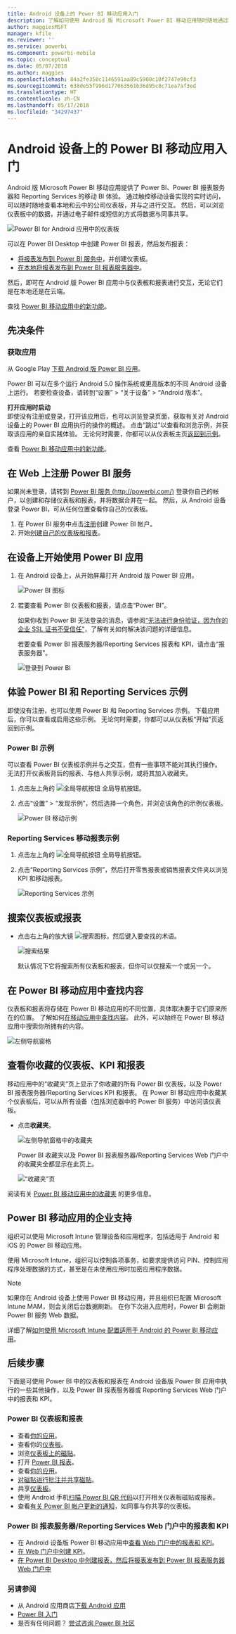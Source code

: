 ```yaml
---
title: Android 设备上的 Power BI 移动应用入门
description: 了解如何使用 Android 版 Microsoft Power BI 移动应用随时随地通过移动设备访问本地和云中的业务信息。
author: maggiesMSFT
manager: kfile
ms.reviewer: ''
ms.service: powerbi
ms.component: powerbi-mobile
ms.topic: conceptual
ms.date: 05/07/2018
ms.author: maggies
ms.openlocfilehash: 84a2fe350c1146591aa89c5900c10f2747e90cf3
ms.sourcegitcommit: 638de55f996d177063561b36d95c8c71ea7af3ed
ms.translationtype: HT
ms.contentlocale: zh-CN
ms.lasthandoff: 05/17/2018
ms.locfileid: "34297437"
---
```

# <a name="get-started-with-the-power-bi-mobile-app-on-android-devices"></a>Android 设备上的 Power BI 移动应用入门
Android 版 Microsoft Power BI 移动应用提供了 Power BI、Power BI 报表服务器和 Reporting Services 的移动 BI 体验。 通过触控移动设备实现的实时访问，可以随时随地查看本地和云中的公司仪表板，并与之进行交互。 然后，可以浏览仪表板中的数据，并通过电子邮件或短信的方式将数据与同事共享。 

![Power BI for Android 应用中的仪表板](media/mobile-android-app-get-started/power-bi-android-dashboard-optimized-090117.png)

可以在 Power BI Desktop 中创建 Power BI 报表，然后发布报表：

* [将报表发布到 Power BI 服务中](service-get-started.md)，并创建仪表板。
* [在本地将报表发布到 Power BI 报表服务器中](report-server/quickstart-create-powerbi-report.md)。

然后，即可在 Android 版 Power BI 应用中与仪表板和报表进行交互，无论它们是在本地还是在云端。

查找 [Power BI 移动应用中的新功能](mobile-whats-new-in-the-mobile-apps.md)。

## <a name="prerequisites"></a>先决条件

### <a name="get-the-app"></a>获取应用

从 Google Play [下载 Android 版 Power BI 应用](http://go.microsoft.com/fwlink/?LinkID=544867)。
  
Power BI 可以在多个运行 Android 5.0 操作系统或更高版本的不同 Android 设备上运行。 若要检查设备，请转到“设置” > “关于设备” > “Android 版本”。 

**打开应用时启动**    
即使没有注册或登录，打开该应用后，也可以浏览登录页面，获取有关对 Android 设备上的 Power BI 应用执行的操作的概述。 点击“跳过”以查看和浏览示例，并获取该应用的亲自实践体验。 无论何时需要，你都可以从仪表板主页[返回到示例](mobile-android-app-get-started.md#try-the-power-bi-and-reporting-services-samples)。

查看 [Power Bi 移动应用中的新功能](mobile-whats-new-in-the-mobile-apps.md)。

## <a name="sign-up-for-the-power-bi-service-on-the-web"></a>在 Web 上注册 Power BI 服务
如果尚未登录，请转到 [Power BI 服务 (http://powerbi.com/)](http://powerbi.com/) 登录你自己的帐户，以创建和存储仪表板和报表，并将数据合并在一起。 然后，从 Android 设备登录 Power BI，可从任何位置查看你自己的仪表板。

1. 在 Power BI 服务中点击[注册](http://go.microsoft.com/fwlink/?LinkID=513879)创建 Power BI 帐户。
2. 开始[创建自己的仪表板和报表](service-get-started.md)。

## <a name="get-started-with-the-power-bi-app-on-your-device"></a>在设备上开始使用 Power BI 应用
1. 在 Android 设备上，从开始屏幕打开 Android 版 Power BI 应用。
   
   ![Power BI 图标](media/mobile-android-app-get-started/power-bi-logo-android.png)
2. 若要查看 Power BI 仪表板和报表，请点击“Power BI”。  
   
   如果你收到 Power BI 无法登录的消息，请参阅[“无法进行身份验证，因为你的企业 SSL 证书不受信任”](mobile-android-app-error-corporate-ssl-account-is-untrusted.md)，了解有关如何解决该问题的详细信息。

   若要查看 Power BI 报表服务器/Reporting Services 报表和 KPI，请点击“报表服务器”。
   
   ![登录到 Power BI](media/mobile-android-app-get-started/power-bi-connect-to-login.png)

## <a name="try-the-power-bi-and-reporting-services-samples"></a>体验 Power BI 和 Reporting Services 示例
即使没有注册，也可以使用 Power BI 和 Reporting Services 示例。 下载应用后，你可以查看或启用这些示例。 无论何时需要，你都可以从仪表板“开始”页返回到示例。

### <a name="power-bi-samples"></a>Power BI 示例
可以查看 Power BI 仪表板示例并与之交互，但有一些事项不能对其执行操作。 无法打开仪表板背后的报表、与他人共享示例，或将其加入收藏夹。

1. 点击左上角的 ![全局导航按钮 ](media/mobile-android-app-get-started/power-bi-android-options-icon.png) 全局导航按钮。
2. 点击“设置” > “发现示例”，然后选择一个角色，并浏览该角色的示例仪表板。  
   
   ![Power BI 移动示例](media/mobile-android-app-get-started/power-bi-android-power-bi-samples.png)

### <a name="reporting-services-mobile-report-samples"></a>Reporting Services 移动报表示例
1. 点击左上角的 ![全局导航按钮 ](media/mobile-android-app-get-started/power-bi-android-options-icon.png) 全局导航按钮。
2. 点击“Reporting Services 示例”，然后打开零售报表或销售报表文件夹以浏览 KPI 和移动报表。
   
   ![Reporting Services 示例](media/mobile-android-app-get-started/power-bi-android-reporting-services-samples.png)

## <a name="search-for-a-dashboard-or-report"></a>搜索仪表板或报表
* 点击右上角的放大镜 ![搜索图标](media/mobile-android-app-get-started/power-bi-ipad-search-icon.png)，然后键入要查找的术语。
  
    ![搜索结果](media/mobile-android-app-get-started/power-bi-android-tablet-search.png)
  
    默认情况下它将搜索所有仪表板和报表，但你可以仅搜索一个或另一个。

## <a name="find-your-content-in-the-power-bi-mobile-apps"></a>在 Power BI 移动应用中查找内容
仪表板和报表将存储在 Power BI 移动应用的不同位置，具体取决要于它们原来所在的位置。 了解如何[在移动应用中查找内容](mobile-apps-find-content-mobile-devices.md)。 此外，可以始终在 Power BI 移动应用中搜索你所拥有的内容。 

![左侧导航窗格](media/mobile-android-app-get-started/power-bi-mobile-new-nav-no-numbers.png)

## <a name="view-your-favorite-dashboards-kpis-and-reports"></a>查看你收藏的仪表板、KPI 和报表
移动应用中的“收藏夹”页上显示了你收藏的所有 Power BI 仪表板，以及 Power BI 报表服务器/Reporting Services KPI 和报表。 在 Power BI 移动应用中收藏某个仪表板后，可以从所有设备（包括浏览器中的 Power BI 服务）中访问该仪表板。 

* 点击**收藏夹**。
  
   ![左侧导航窗格中的收藏夹](media/mobile-android-app-get-started/power-bi-android-favorite-left-nav.png)
  
   Power BI 收藏夹以及 Power BI 报表服务器/Reporting Services Web 门户中的收藏夹全都显示在此页上。
  
   ![“收藏夹”页](media/mobile-android-app-get-started/power-bi-android-favorites-callouts.png)

阅读有关 [Power BI 移动应用中的收藏夹](mobile-apps-favorites.md) 的更多信息。

## <a name="enterprise-support-for-the-power-bi-mobile-apps"></a>Power BI 移动应用的企业支持
组织可以使用 Microsoft Intune 管理设备和应用程序，包括适用于 Android 和 iOS 的 Power BI 移动应用。

使用 Microsoft Intune，组织可以控制各项事务，如要求提供访问 PIN、控制应用程序处理数据的方式，甚至是在未使用应用时加密应用程序数据。

> [!NOTE]
> 如果你在 Android 设备上使用 Power BI 移动应用，并且组织已配置 Microsoft Intune MAM，则会关闭后台数据刷新。 在你下次进入应用时，Power BI 会刷新 Power BI 服务 Web 数据。
> 
> 

详细了解[如何使用 Microsoft Intune 配置适用于 Android 的 Power BI 移动应用](service-admin-mobile-intune.md)。 

## <a name="next-steps"></a>后续步骤
下面是可使用 Power BI 中的仪表板和报表在 Android 设备版 Power BI 应用中执行的一些其他操作，以及 Power BI 报表服务器或 Reporting Services Web 门户中的报表和 KPI。

### <a name="power-bi-dashboards-and-reports"></a>Power BI 仪表板和报表
* 查看[你的应用](service-install-use-apps.md)。
* 查看你的[仪表板](mobile-apps-view-dashboard.md)。
* 浏览[仪表板上的磁贴](mobile-tiles-in-the-mobile-apps.md)。
* 打开 [Power BI 报表](mobile-reports-in-the-mobile-apps.md)。
* 查看[你的应用](service-install-use-apps.md)。
* [对磁贴进行批注并共享磁贴](mobile-annotate-and-share-a-tile-from-the-mobile-apps.md)。
* 共享[仪表板](mobile-share-dashboard-from-the-mobile-apps.md)。
* 使用 Android 手机[扫描 Power BI QR 代码](mobile-apps-qr-code.md)以打开相关仪表板磁贴或报表。 
* 查看[有关 Power BI 帐户更新的通知](mobile-apps-notification-center.md)，如同事与你共享的仪表板。

### <a name="reports-and-kpis-on-the-power-bi-report-server-and-reporting-services-web-portals"></a>Power BI 报表服务器/Reporting Services Web 门户中的报表和 KPI
* 在 Android 设备版 Power BI 移动应用中[查看 Web 门户中的报表和 KPI](mobile-app-ssrs-kpis-mobile-on-premises-reports.md)。
* [在 Web 门户中创建 KPI](https://docs.microsoft.com/sql/reporting-services/working-with-kpis-in-reporting-services)。
* [在 Power BI Desktop 中创建报表，然后将报表发布到 Power BI 报表服务器 Web 门户中](report-server/quickstart-create-powerbi-report.md)

### <a name="see-also"></a>另请参阅
* 从 Android 应用商店[下载 Android 应用](http://go.microsoft.com/fwlink/?LinkID=544867)
* [Power BI 入门](service-get-started.md)
* 是否有任何问题？ [尝试咨询 Power BI 社区](http://community.powerbi.com/)



